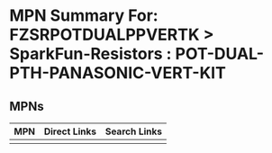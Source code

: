 



# MPN Summary For: FZSRPOTDUALPPVERTK > SparkFun-Resistors : POT-DUAL-PTH-PANASONIC-VERT-KIT

## MPNs
  

|MPN|Direct Links|Search Links|
| :--- | :--- | :--- |
||||
